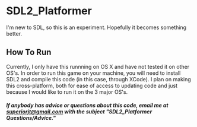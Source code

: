 # SDL2_Platformer
I'm new to SDL, so this is an experiment. Hopefully it becomes something better.
## How To Run ##
Currently, I only have this runnning on OS X and have not tested it on other OS's. In order to run this game on your machine, you will need to install SDL2 and compile this code (in this case, through XCode).
I plan on making this cross-platform, both for ease of access to updating code and just because I would like to run it on the 3 major OS's.

##### If anybody has advice or questions about this code, email me at superiorjt@gmail.com with the subject "SDL2_Platformer Questions/Advice."
